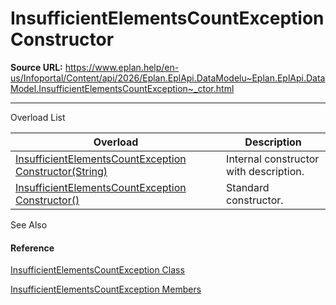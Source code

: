 # InsufficientElementsCountException Constructor

**Source URL:** https://www.eplan.help/en-us/Infoportal/Content/api/2026/Eplan.EplApi.DataModelu~Eplan.EplApi.DataModel.InsufficientElementsCountException~_ctor.html

---

Overload List

| Overload | Description |
| --- | --- |
| [InsufficientElementsCountException Constructor(String)](Eplan.EplApi.DataModelu~Eplan.EplApi.DataModel.InsufficientElementsCountException~_ctor(String).html) | Internal constructor with description. |
| [InsufficientElementsCountException Constructor()](Eplan.EplApi.DataModelu~Eplan.EplApi.DataModel.InsufficientElementsCountException~_ctor().html) | Standard constructor. |



See Also

#### Reference

[InsufficientElementsCountException Class](Eplan.EplApi.DataModelu~Eplan.EplApi.DataModel.InsufficientElementsCountException.html)
  
[InsufficientElementsCountException Members](Eplan.EplApi.DataModelu~Eplan.EplApi.DataModel.InsufficientElementsCountException_members.html)